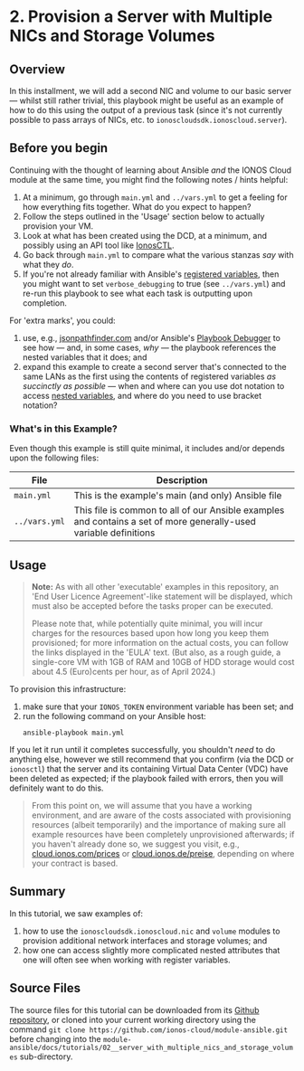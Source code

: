 # 2. Provision a Server with Multiple NICs and Storage Volumes

## Overview
In this installment, we will add a second NIC and volume to our basic server — whilst still rather trivial, this playbook might be useful as an example of how to do this using the output of a previous task (since it's not currently possible to pass arrays of NICs, etc. to `ionoscloudsdk.ionoscloud.server`).




## Before you begin
Continuing with the thought of learning about Ansible _and_ the IONOS Cloud module at the same time, you might find the following notes / hints helpful:

1. At a minimum, go through `main.yml` and `../vars.yml` to get a feeling for how everything fits together. What do you expect to happen?
2. Follow the steps outlined in the 'Usage' section below to actually provision your VM.
3. Look at what has been created using the DCD, at a minimum, and possibly using an API tool like [IonosCTL](https://docs.ionos.com/cli-ionosctl).
4. Go back through `main.yml` to compare what the various stanzas _say_ with what they _do_.
5. If you're not already familiar with Ansible's [registered variables](https://docs.ansible.com/ansible/latest/playbook_guide/playbooks_variables.html#registering-variables), then you might want to set `verbose_debugging` to true (see `../vars.yml`) and re-run this playbook to see what each task is outputting upon completion.

For 'extra marks', you could:

1. use, e.g., [jsonpathfinder.com](https://jsonpathfinder.com) and/or
Ansible's [Playbook Debugger](https://docs.ansible.com/ansible/latest/playbook_guide/playbooks_debugger.html) to see how — and, in some cases, _why_ — the playbook references the nested variables that it does; and
2. expand this example to create a second server that's connected to the same LANs as the first using the contents of registered variables _as succinctly as possible_ — when and where can you use dot notation to access [nested variables](https://docs.ansible.com/ansible/latest/playbook_guide/playbooks_variables.html#referencing-nested-variables), and where do you need to use bracket notation?



### What's in this Example?
Even though this example is still quite minimal, it includes and/or depends upon the following files:

| File                | Description                                                                                                          |
| ---                 | ---                                                                                                                  |
| `main.yml`          | This is the example's main (and only) Ansible file                                                                   |
| `../vars.yml`       | This file is common to all of our Ansible examples and contains a set of more generally-used variable definitions    |




## Usage
> **Note:** As with all other 'executable' examples in this repository, an 'End User Licence Agreement'-like statement will be displayed, which must also be accepted before the tasks proper can be executed.
>
> Please note that, while potentially quite minimal, you will incur charges for the resources based upon how long you keep them provisioned; for more information on the actual costs, you can follow the links displayed in the 'EULA' text. (But also, as a rough guide, a single-core VM with 1GB of RAM and 10GB of HDD storage would cost about 4.5 (Euro)cents per hour, as of April 2024.)


To provision this infrastructure:

1. make sure that your `IONOS_TOKEN` environment variable has been set; and
2. run the following command on your Ansible host:
   ```
   ansible-playbook main.yml
   ```

If you let it run until it completes successfully, you shouldn't _need_ to do anything else, however we still recommend that you confirm (via the DCD or `ionosctl`) that the server and its containing Virtual Data Center (VDC) have been deleted as expected; if the playbook failed with errors, then you will definitely want to do this.


> From this point on, we will assume that you have a working environment, and are aware of the costs associated with provisioning resources (albeit temporarily) and the importance of making sure all example resources have been completely unprovisioned afterwards; if you haven't already done so, we suggest you visit, e.g., [cloud.ionos.com/prices](https://cloud.ionos.com/prices) or [cloud.ionos.de/preise](https://cloud.ionos.de/preise), depending on where your contract is based.




## Summary
In this tutorial, we saw examples of:

1. how to use the `ionoscloudsdk.ionoscloud.nic` and `volume` modules to provision additional network interfaces and storage volumes; and
2. how one can access slightly more complicated nested attributes that one will often see when working with register variables.




## Source Files
The source files for this tutorial can be downloaded from its [Github repository](https://github.com/ionos-cloud/module-ansible/tree/master/docs), or cloned into your current working directory using the command `git clone https://github.com/ionos-cloud/module-ansible.git` before changing into the `module-ansible/docs/tutorials/02__server_with_multiple_nics_and_storage_volumes` sub-directory.
